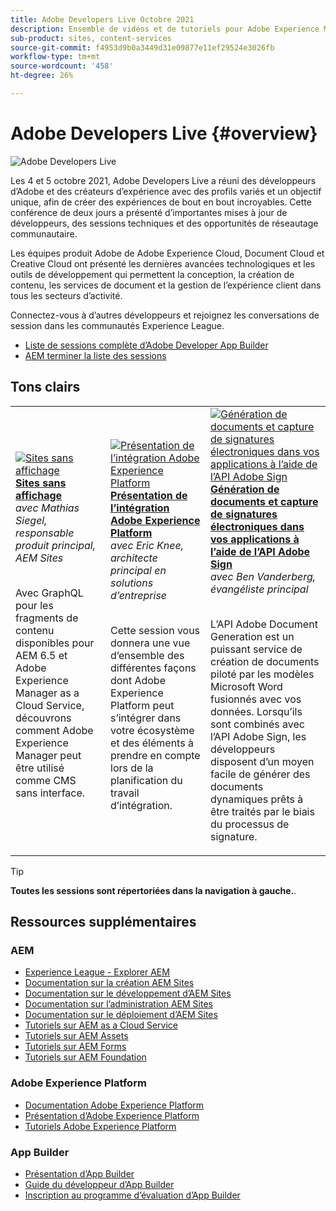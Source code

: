 ```yaml
---
title: Adobe Developers Live Octobre 2021
description: Ensemble de vidéos et de tutoriels pour Adobe Experience Manager Sites distribués dans le cadre de l’événement Adobe Developers Live.
sub-product: sites, content-services
source-git-commit: f4953d9b0a3449d31e09877e11ef29524e3026fb
workflow-type: tm+mt
source-wordcount: '458'
ht-degree: 26%

---
```


# Adobe Developers Live {#overview}

<img alt="Adobe Developers Live" src="/help/adobe-developers-live/assets/adl.png" />

Les 4 et 5 octobre 2021, Adobe Developers Live a réuni des développeurs d’Adobe et des créateurs d’expérience avec des profils variés et un objectif unique, afin de créer des expériences de bout en bout incroyables. Cette conférence de deux jours a présenté d’importantes mises à jour de développeurs, des sessions techniques et des opportunités de réseautage communautaire.

Les équipes produit Adobe de Adobe Experience Cloud, Document Cloud et Creative Cloud ont présenté les dernières avancées technologiques et les outils de développement qui permettent la conception, la création de contenu, les services de document et la gestion de l’expérience client dans tous les secteurs d’activité.

Connectez-vous à d’autres développeurs et rejoignez les conversations de session dans les communautés Experience League.
* [Liste de sessions complète d’Adobe Developer App Builder](https://experienceleaguecommunities.adobe.com/t5/project-firefly-discussions/adobe-developers-live-october-2021-project-firefly-s-complete/td-p/425779)
* [AEM terminer la liste des sessions](https://experienceleaguecommunities.adobe.com/t5/adobe-experience-manager/adobe-developers-live-october-2021-complete-session-list/m-p/423041?profile.language=fr#M120517)

## Tons clairs

<table>
  <tr>
   <td>
      <a href="headless.md">
      <img alt="Sites sans affichage" src="/help/adobe-developers-live/assets/mathias.png"/>
      </a>
      <div>
         <a href="headless.md"><strong>Sites sans affichage</strong></a>         
         <br/><em>avec Mathias Siegel, responsable produit principal, AEM Sites</em>
      </div>
      <p>
        <br/>
         Avec GraphQL pour les fragments de contenu disponibles pour AEM 6.5 et Adobe Experience Manager as a Cloud Service, découvrons comment Adobe Experience Manager peut être utilisé comme CMS sans interface.
      </p>
     </td>   
     <td>
      <a href="aep-integration.md">
      <img alt="Présentation de l’intégration Adobe Experience Platform" src="/help/adobe-developers-live/assets/eric.png"/>
      </a>
      <div>
         <a href="aep-integration.md"><strong>Présentation de l’intégration Adobe Experience Platform</strong></a>
         <br/><em>avec Eric Knee, architecte principal en solutions d’entreprise</em>
      </div>
      <p>
        <br/>
         Cette session vous donnera une vue d’ensemble des différentes façons dont Adobe Experience Platform peut s’intégrer dans votre écosystème et des éléments à prendre en compte lors de la planification du travail d’intégration.
      </p>
   </td>
   </td>
     <td>
      <a href="pdf-services-api.md">
      <img alt="Génération de documents et capture de signatures électroniques dans vos applications à l’aide de l’API Adobe Sign" src="/help/adobe-developers-live/assets/ben.png"/>
      </a>
      <div>
         <a href="pdf-services-api.md"><strong>Génération de documents et capture de signatures électroniques dans vos applications à l’aide de l’API Adobe Sign</strong></a>
         <br/><em>avec Ben Vanderberg, évangéliste principal</em>
      </div>
      <p>
        <br/>
         L’API Adobe Document Generation est un puissant service de création de documents piloté par les modèles Microsoft Word fusionnés avec vos données. Lorsqu’ils sont combinés avec l’API Adobe Sign, les développeurs disposent d’un moyen facile de générer des documents dynamiques prêts à être traités par le biais du processus de signature.
      </p>
   </td> 
  </tr>
</table>

>[!TIP]
>
>**Toutes les sessions sont répertoriées dans la navigation à gauche.**.

## Ressources supplémentaires

### AEM

* [Experience League - Explorer AEM](https://experienceleague.adobe.com/?lang=fr#recommended/solutions/experience-manager)
* [Documentation sur la création AEM Sites](https://experienceleague.adobe.com/docs/experience-manager-65/authoring/home.html?lang=fr)
* [Documentation sur le développement d’AEM Sites](https://experienceleague.adobe.com/docs/experience-manager-65/developing/home.html?lang=fr)
* [Documentation sur l’administration AEM Sites](https://experienceleague.adobe.com/docs/experience-manager-65/administering/home.html?lang=fr)
* [Documentation sur le déploiement d’AEM Sites](https://experienceleague.adobe.com/docs/experience-manager-65/deploying/home.html?lang=fr)
* [Tutoriels sur AEM as a Cloud Service](https://experienceleague.adobe.com/docs/experience-manager-learn/cloud-service/overview.html?lang=fr)
* [Tutoriels sur AEM Assets](https://experienceleague.adobe.com/docs/experience-manager-learn/assets/overview.html?lang=fr)
* [Tutoriels sur AEM Forms](https://experienceleague.adobe.com/docs/experience-manager-learn/forms/overview.html?lang=fr)
* [Tutoriels sur AEM Foundation](https://experienceleague.adobe.com/docs/experience-manager-learn/foundation/overview.html?lang=fr)

### Adobe Experience Platform

* [Documentation Adobe Experience Platform](https://experienceleague.adobe.com/docs/experience-platform.html?lang=fr)
* [Présentation d’Adobe Experience Platform](https://experienceleague.adobe.com/docs/experience-platform/landing/home.html?lang=fr)
* [Tutoriels Adobe Experience Platform](https://experienceleague.adobe.com/docs/platform-learn/tutorials/overview.html?lang=fr)

### App Builder

* [Présentation d’App Builder](http://adobe.ly/aem-appbuilder)
* [Guide du développeur d’App Builder](http://adobe.ly/appbuilder)
* [Inscription au programme d’évaluation d’App Builder](http://adobe.ly/appbuilder-trial)
